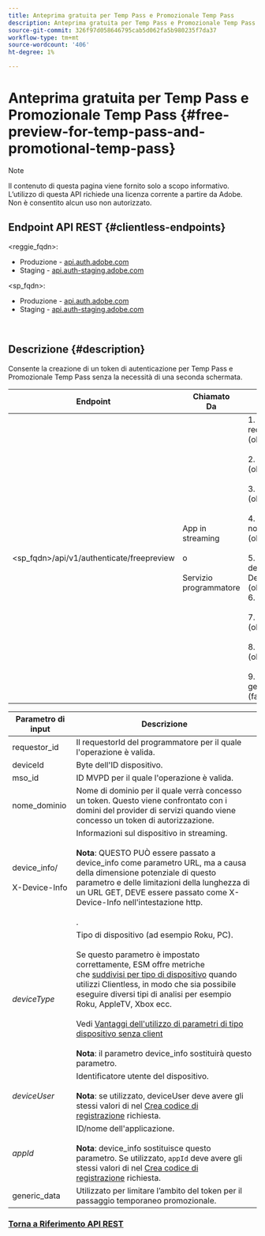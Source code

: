 ```yaml
---
title: Anteprima gratuita per Temp Pass e Promozionale Temp Pass
description: Anteprima gratuita per Temp Pass e Promozionale Temp Pass
source-git-commit: 326f97d058646795cab5d062fa5b980235f7da37
workflow-type: tm+mt
source-wordcount: '406'
ht-degree: 1%

---
```



# Anteprima gratuita per Temp Pass e Promozionale Temp Pass {#free-preview-for-temp-pass-and-promotional-temp-pass}

>[!NOTE]
>
>Il contenuto di questa pagina viene fornito solo a scopo informativo. L’utilizzo di questa API richiede una licenza corrente a partire da Adobe. Non è consentito alcun uso non autorizzato.

## Endpoint API REST {#clientless-endpoints}

&lt;reggie_fqdn>:

* Produzione - [api.auth.adobe.com](http://api.auth.adobe.com/)
* Staging - [api.auth-staging.adobe.com](http://api.auth-staging.adobe.com/)

&lt;sp_fqdn>:

* Produzione - [api.auth.adobe.com](http://api.auth.adobe.com/)
* Staging - [api.auth-staging.adobe.com](http://api.auth-staging.adobe.com/)

</br>

## Descrizione {#description}

Consente la creazione di un token di autenticazione per Temp Pass e Promozionale Temp Pass senza la necessità di una seconda schermata.


| Endpoint | Chiamato  </br>Da | Ingresso   </br>Parametri | HTTP  </br>Metodo | Risposta | HTTP  </br>Risposta |
| --- | --- | --- | --- | --- | --- |
| &lt;sp_fqdn>/api/v1/authenticate/freepreview | App in streaming</br></br>o</br></br>Servizio programmatore | 1. requestor_id (obbligatorio)</br>    </br>2.  deviceId (obbligatorio)</br>    </br>3.  mso_id (obbligatorio)</br>    </br>4.  nome_dominio (obbligatorio)</br>    </br>5.  device_info/X-Device-Info (obbligatorio)</br>6.  deviceType</br>    </br>7.  deviceUser (obsoleto)</br>    </br>8.  appId (obsoleto)</br>    </br>9.  generic_data (facoltativo) | POST | La risposta corretta sarà No Content (Nessun contenuto) 204, il che indica che il token è stato creato correttamente ed è pronto per l’uso per i flussi di autenticazione. | 204 - Nessun contenuto   </br>400 - Richiesta errata |

<div>


| Parametro di input | Descrizione |
| --- | --- |
| requestor_id | Il requestorId del programmatore per il quale l&#39;operazione è valida. |
| deviceId | Byte dell&#39;ID dispositivo. |
| mso_id | ID MVPD per il quale l&#39;operazione è valida. |
| nome_dominio | Nome di dominio per il quale verrà concesso un token. Questo viene confrontato con i domini del provider di servizi quando viene concesso un token di autorizzazione. |
| device_info/</br></br>X-Device-Info | Informazioni sul dispositivo in streaming.</br></br>**Nota**: QUESTO PUÒ essere passato a device_info come parametro URL, ma a causa della dimensione potenziale di questo parametro e delle limitazioni della lunghezza di un URL GET, DEVE essere passato come X-Device-Info nell&#39;intestazione http. </br></br><!--See the full details in [Passing Device and Connection Information](http://tve.helpdocsonline.com/passing-device-information)-->. |
| _deviceType_ | Tipo di dispositivo (ad esempio Roku, PC).</br></br>Se questo parametro è impostato correttamente, ESM offre metriche che [suddivisi per tipo di dispositivo](/help/authentication/entitlement-service-monitoring-overview.md#clientless_device_type) quando utilizzi Clientless, in modo che sia possibile eseguire diversi tipi di analisi per esempio Roku, AppleTV, Xbox ecc.</br></br>Vedi [Vantaggi dell&#39;utilizzo di parametri di tipo dispositivo senza client ](/help/authentication/benefits-of-using-the-clientless-devicetype-parameter-in-pass-metrics.md)</br></br>**Nota**: il parametro device_info sostituirà questo parametro. |
| _deviceUser_ | Identificatore utente del dispositivo.</br></br>**Nota**: se utilizzato, deviceUser deve avere gli stessi valori di nel [Crea codice di registrazione](/help/authentication/registration-code-request.md) richiesta. |
| _appId_ | ID/nome dell&#39;applicazione. </br></br>**Nota**: device_info sostituisce questo parametro. Se utilizzato, `appId` deve avere gli stessi valori di nel [Crea codice di registrazione](/help/authentication/registration-code-request.md) richiesta. |
| generic_data | Utilizzato per limitare l’ambito del token per il passaggio temporaneo promozionale. |


### [Torna a Riferimento API REST](/help/authentication/rest-api-reference.md)

